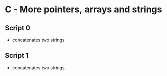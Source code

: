 # C - More pointers, arrays and strings

## Script 0
- concatenates two strings

## Script 1
- concatenates two strings.
